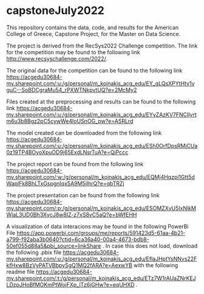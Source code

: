 # capstoneJuly2022
This repository contains the data, code, and results for the American College of Greece, Capstone Project, for the Master on Data Science.

The project is derived from the RecSys2022 Challenge competition. The link for the competition may be found to the following link http://www.recsyschallenge.com/2022/.

The original data for the competition can be found to the following link https://acgedu30684-my.sharepoint.com/:u:/g/personal/m_koinakis_acg_edu/EY_gLQsXPYtHtv1vguC--SoBDCgraMu54_rPXWTNkpvtUQ?e=2McMy2

Files created at the preprocessing and results can be found to the following link https://acgedu30684-my.sharepoint.com/:u:/g/personal/m_koinakis_acg_edu/EYyZAzKV7FNClIyrtm6u3b8Bgz2pC5cywWe4IoUSnOG_pw?e=ASRLrd

The model created can be downloaded from the following link https://acgedu30684-my.sharepoint.com/:u:/g/personal/m_koinakis_acg_edu/ESh0OrfDpsRMiCUa0z19TP4BOyoXpuOD9j65ExdLNsrTuA?e=QiPccc

The project report can be found from the following link https://acgedu30684-my.sharepoint.com/:w:/g/personal/m_koinakis_acg_edu/EQMj4Hqzpi1Gtt5dWaplFk8BhLTxGspgnIqx5A9M5jIhrQ?e=qbTRZj

The project presentation can be found from the following link https://acgedu30684-my.sharepoint.com/:p:/g/personal/m_koinakis_acg_edu/ESOMZXvU5IxNlkMWjaL3UD0Bh3XycJ8w8IZ-z7xS8vC5aQ?e=bWfEHH

A visualization of data interacions may be found in the following PowerBi File https://app.powerbi.com/groups/me/reports/591423d5-61aa-4b21-a799-f92aba3b0640?ctid=6ca36a40-00a4-4673-bdb8-50ef055d88a5&pbi_source=linkShare . In case this does not load, download the following .pbix file https://acgedu30684-my.sharepoint.com/:u:/g/personal/m_koinakis_acg_edu/EflaJHptYsNNvs22FkfHxw8BzVyPATVBbpySgQ1MQ2fARA?e=AexwYB with the following readme file https://acgedu30684-my.sharepoint.com/:t:/g/personal/m_koinakis_acg_edu/ETz7W1rAUaZNrKEJLDzpJHoBfMOKmPtWojFXp_lTz6jGHw?e=eqUHXD .
